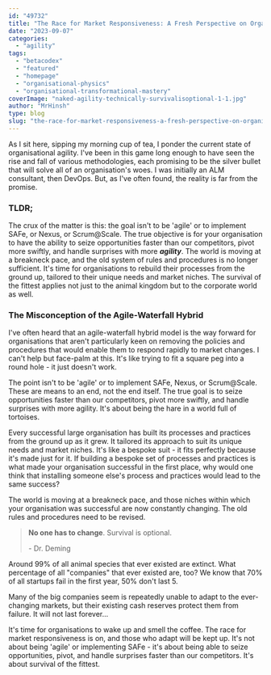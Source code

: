 ```yaml
---
id: "49732"
title: "The Race for Market Responsiveness: A Fresh Perspective on Organisational Agility"
date: "2023-09-07"
categories: 
  - "agility"
tags: 
  - "betacodex"
  - "featured"
  - "homepage"
  - "organisational-physics"
  - "organisational-transformational-mastery"
coverImage: "naked-agility-technically-survivalisoptional-1-1.jpg"
author: "MrHinsh"
type: blog
slug: "the-race-for-market-responsiveness-a-fresh-perspective-on-organisational-agility"
---
```


As I sit here, sipping my morning cup of tea, I ponder the current state of organisational agility. I've been in this game long enough to have seen the rise and fall of various methodologies, each promising to be the silver bullet that will solve all of an organisation's woes. I was initially an ALM consultant, then DevOps. But, as I've often found, the reality is far from the promise.

### TLDR;

The crux of the matter is this: the goal isn't to be 'agile' or to implement SAFe, or Nexus, or Scrum@Scale. The true objective is for your organisation to have the ability to seize opportunities faster than our competitors, pivot more swiftly, and handle surprises with more **_agility_**. The world is moving at a breakneck pace, and the old system of rules and procedures is no longer sufficient. It's time for organisations to rebuild their processes from the ground up, tailored to their unique needs and market niches. The survival of the fittest applies not just to the animal kingdom but to the corporate world as well.

### **The Misconception of the Agile-Waterfall Hybrid**

I've often heard that an agile-waterfall hybrid model is the way forward for organisations that aren't particularly keen on removing the policies and procedures that would enable them to respond rapidly to market changes. I can't help but face-palm at this. It's like trying to fit a square peg into a round hole - it just doesn't work. 

The point isn't to be 'agile' or to implement SAFe, Nexus, or Scrum@Scale. These are means to an end, not the end itself. The true goal is to seize opportunities faster than our competitors, pivot more swiftly, and handle surprises with more agility. It's about being the hare in a world full of tortoises.

Every successful large organisation has built its processes and practices from the ground up as it grew. It tailored its approach to suit its unique needs and market niches. It's like a bespoke suit - it fits perfectly because it's made just for it. If building a bespoke set of processes and practices is what made your organisation successful in the first place, why would one think that installing someone else's process and practices would lead to the same success?

The world is moving at a breakneck pace, and those niches within which your organisation was successful are now constantly changing. The old rules and procedures need to be revised.

> **No one has to change**. Survival is optional.
> 
> \- Dr. Deming

Around 99% of all animal species that ever existed are extinct. What percentage of all "companies" that ever existed are, too? We know that 70% of all startups fail in the first year, 50% don't last 5.

Many of the big companies seem is repeatedly unable to adapt to the ever-changing markets, but their existing cash reserves protect them from failure. It will not last forever...

It's time for organisations to wake up and smell the coffee. The race for market responsiveness is on, and those who adapt will be kept up. It's not about being 'agile' or implementing SAFe - it's about being able to seize opportunities, pivot, and handle surprises faster than our competitors. It's about survival of the fittest.


